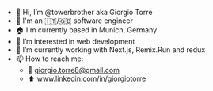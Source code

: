- 👋 Hi, I’m @towerbrother aka Giorgio Torre
- :round_pushpin: I'm an :it:/:gb: software engineer 
- :house: I'm currently based in Munich, Germany
- 👀 I’m interested in web development
- 🌱 I’m currently working with Next.js, Remix.Run and redux
- 📫 How to reach me:
  - :email: giorgio.torre8@gmail.com
  - :arrow_up: www.linkedin.com/in/giorgiotorre
